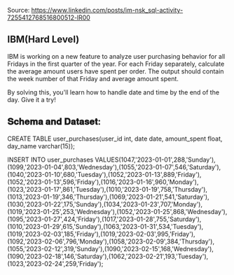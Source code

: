 Source: <https://www.linkedin.com/posts/im-nsk_sql-activity-7255412768516800512-lR00>

## IBM(Hard Level)

IBM is working on a new feature to analyze user purchasing behavior for all Fridays in the first quarter of the year. For each Friday separately, calculate the average amount users have spent per order. The output should contain the week number of that Friday and average amount spent.

By solving this, you'll learn how to handle date and time by the end of the day. Give it a try!

## 𝐒𝐜𝐡𝐞𝐦𝐚 𝐚𝐧𝐝 𝐃𝐚𝐭𝐚𝐬𝐞𝐭:

CREATE TABLE user_purchases(user_id int, date date, amount_spent float, day_name varchar(15));

INSERT INTO user_purchases VALUES(1047,'2023-01-01',288,'Sunday'),(1099,'2023-01-04',803,'Wednesday'),(1055,'2023-01-07',546,'Saturday'),(1040,'2023-01-10',680,'Tuesday'),(1052,'2023-01-13',889,'Friday'),(1052,'2023-01-13',596,'Friday'),(1016,'2023-01-16',960,'Monday'),(1023,'2023-01-17',861,'Tuesday'),(1010,'2023-01-19',758,'Thursday'),(1013,'2023-01-19',346,'Thursday'),(1069,'2023-01-21',541,'Saturday'),(1030,'2023-01-22',175,'Sunday'),(1034,'2023-01-23',707,'Monday'),(1019,'2023-01-25',253,'Wednesday'),(1052,'2023-01-25',868,'Wednesday'),(1095,'2023-01-27',424,'Friday'),(1017,'2023-01-28',755,'Saturday'),(1010,'2023-01-29',615,'Sunday'),(1063,'2023-01-31',534,'Tuesday'),(1019,'2023-02-03',185,'Friday'),(1019,'2023-02-03',995,'Friday'),(1092,'2023-02-06',796,'Monday'),(1058,'2023-02-09',384,'Thursday'),(1055,'2023-02-12',319,'Sunday'),(1090,'2023-02-15',168,'Wednesday'),(1090,'2023-02-18',146,'Saturday'),(1062,'2023-02-21',193,'Tuesday'),(1023,'2023-02-24',259,'Friday');

